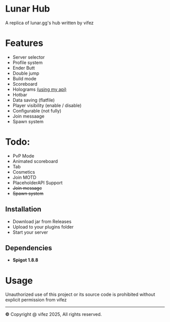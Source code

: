 # Lunar Hub
A replica of lunar.gg's hub written by vifez

# Features
- Server selector
- Profile system
- Ender Butt
- Double jump
- Build mode
- Scoreboard
- Holograms [(using my api)](https://github.com/vifezdev/Holograms/blob/main/src/main/java/lol/vifez/holograms/api/HologramsAPI.java) 
- Hotbar
- Data saving (flatfile)
- Player visibility (enable / disable)
- Configurable (not fully)
- Join messaage
- Spawn system

# Todo:
- PvP Mode
- Animated scoreboard
- Tab
- Cosmetics
- Join MOTD
- PlaceholderAPI Support
- ~~Join message~~
- ~~Spawn system~~

## Installation
- Download jar from Releases
- Upload to your plugins folder
- Start your server

## Dependencies
- **Spigot 1.8.8**

# Usage
Unauthorized use of this project or its source code is prohibited without explicit permission from vifez

---
**©** Copyright @ vifez 2025, All rights reserved.
